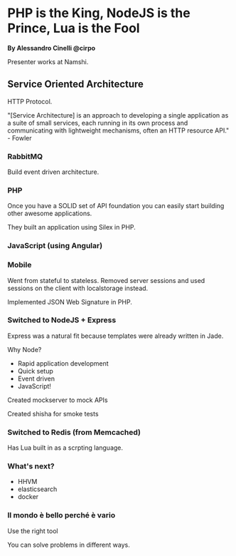 # PHP is the King, NodeJS is the Prince, Lua is the Fool
**By Alessandro Cinelli @cirpo**

Presenter works at Namshi.

## Service Oriented Architecture

HTTP Protocol.

"[Service Architecture] is an approach to developing a single application as a suite of small services, each running in its own process and communicating with lightweight mechanisms, often an HTTP resource API." - Fowler

### RabbitMQ

Build event driven architecture.

### PHP

Once you have a SOLID set of API foundation you can easily start building other awesome applications.

They built an application using Silex in PHP.

### JavaScript (using Angular)

### Mobile

Went from stateful to stateless.  Removed server sessions and used sessions on the client with localstorage instead.

Implemented JSON Web Signature in PHP.

### Switched to NodeJS + Express

Express was a natural fit because templates were already written in Jade.

Why Node?

* Rapid application development
* Quick setup
* Event driven
* JavaScript!

Created mockserver to mock APIs

Created shisha for smoke tests

### Switched to Redis (from Memcached)

Has Lua built in as a scrpting language.

### What's next?

* HHVM
* elasticsearch
* docker

### Il mondo è bello perché è vario

Use the right tool

You can solve problems in different ways.